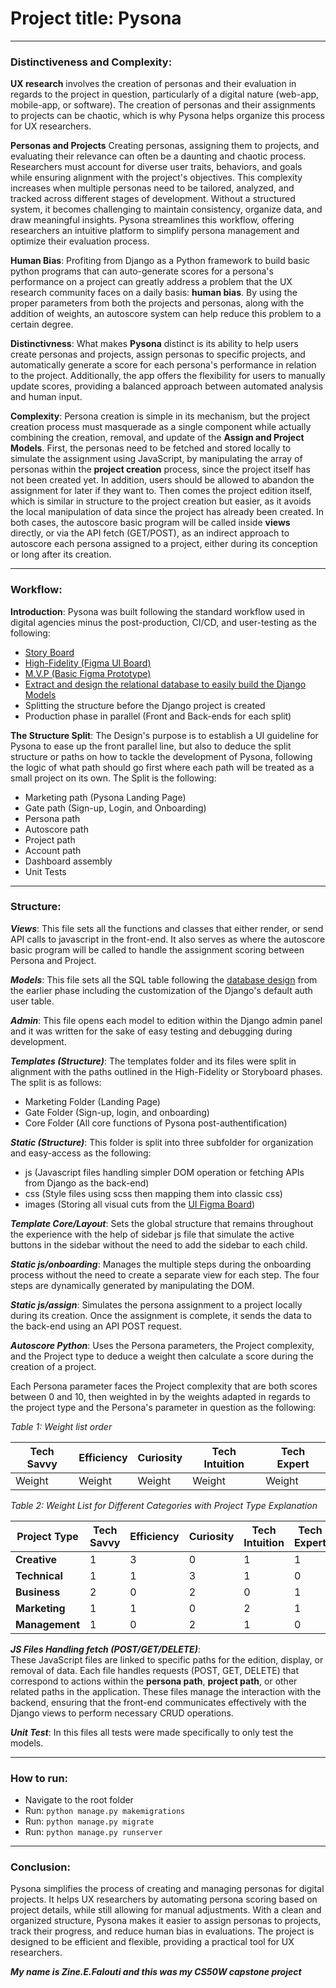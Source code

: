 # Project title: Pysona
---
### Distinctiveness and Complexity:
 
**UX research** involves the creation of personas and their evaluation in regards to the project in question, particularly of a digital nature (web-app, mobile-app, or software). The creation of personas and their assignments to projects can be chaotic, which is why Pysona helps organize this process for UX researchers. 

**Personas and Projects** Creating personas, assigning them to projects, and evaluating their relevance can often be a daunting and chaotic process. Researchers must account for diverse user traits, behaviors, and goals while ensuring alignment with the project's objectives. This complexity increases when multiple personas need to be tailored, analyzed, and tracked across different stages of development. Without a structured system, it becomes challenging to maintain consistency, organize data, and draw meaningful insights. Pysona streamlines this workflow, offering researchers an intuitive platform to simplify persona management and optimize their evaluation process.

**Human Bias**: Profiting from Django as a Python framework to build basic python programs that can auto-generate scores for a persona's performance on a project can greatly address a problem that the UX research community faces on a daily basis: **human bias**. By using the proper parameters from both the projects and personas, along with the addition of weights, an autoscore system can help reduce this problem to a certain degree.

**Distinctivness**: What makes **Pysona** distinct is its ability to help users create personas and projects, assign personas to specific projects, and automatically generate a score for each persona's performance in relation to the project. Additionally, the app offers the flexibility for users to manually update scores, providing a balanced approach between automated analysis and human input.

**Complexity**: Persona creation is simple in its mechanism, but the project creation process must masquerade as a single component while actually combining the creation, removal, and update of the **Assign and Project Models**. First, the personas need to be fetched and stored locally to simulate the assignment using JavaScript, by manipulating the array of personas within the **project creation** process, since the project itself has not been created yet. In addition, users should be allowed to abandon the assignment for later if they want to. Then comes the project edition itself, which is similar in structure to the project creation but easier, as it avoids the local manipulation of data since the project has already been created. In both cases, the autoscore basic program will be called inside **views** directly, or via the API fetch (GET/POST), as an indirect approach to autoscore each persona assigned to a project, either during its conception or long after its creation.

---
### Workflow:

**Introduction**: Pysona was built following the standard workflow used in digital agencies minus the post-production, CI/CD, and user-testing as the following:
- [Story Board](https://www.figma.com/design/G3RkWjLHtHeGCJYMUb5Fn6/CS50W-Pysona?node-id=0-1&t=hU9slBBEe6BeNZxM-1)
- [High-Fidelity (Figma UI Board)](https://www.figma.com/design/G3RkWjLHtHeGCJYMUb5Fn6/CS50W-Pysona?node-id=1-78&t=hU9slBBEe6BeNZxM-1)
- [M.V.P (Basic Figma Prototype)](https://www.figma.com/proto/G3RkWjLHtHeGCJYMUb5Fn6/CS50W-Pysona?page-id=1%3A78&node-id=2-2&viewport=566%2C292%2C0.05&t=ciepLLsNsXkHp3eQ-1&scaling=min-zoom&content-scaling=fixed&starting-point-node-id=2%3A2)
- [Extract and design the relational database to easily build the Django Models](https://www.figma.com/design/G3RkWjLHtHeGCJYMUb5Fn6/CS50W-Pysona?node-id=67-746&t=hU9slBBEe6BeNZxM-1)
- Splitting the structure before the Django project is created
- Production phase in parallel (Front and Back-ends for each split)

**The Structure Split**: The Design's purpose is to establish a UI guideline for Pysona to ease up the front parallel line, but also to deduce the split structure or paths on how to tackle the development of Pysona, following the logic of what path should go first where each path will be treated as a small project on its own. The Split is the following:

- Marketing path (Pysona Landing Page)
- Gate path (Sign-up, Login, and Onboarding)
- Persona path
- Autoscore path
- Project path
- Account path
- Dashboard assembly
- Unit Tests

---
### Structure:

***Views***: This file sets all the functions and classes that either render, or send API calls to javascript in the front-end. It also serves as where the autoscore basic program will be called to handle the assignment scoring between Persona and Project.

***Models***: This file sets all the SQL table following the [database design](https://www.figma.com/design/G3RkWjLHtHeGCJYMUb5Fn6/CS50W-Pysona?node-id=67-746&t=hU9slBBEe6BeNZxM-1) from the earlier phase including the customization of the Django's default auth user table.

***Admin***: This file opens each model to edition within the Django admin panel and it was written for the sake of easy testing and debugging during development.

***Templates (Structure)***: The templates folder and its files were split in alignment with the paths outlined in the High-Fidelity or Storyboard phases. The split is as follows:

- Marketing Folder (Landing Page)
- Gate Folder (Sign-up, login, and onboarding)
- Core Folder (All core functions of Pysona post-authentification)

***Static (Structure)***: This folder is split into three subfolder for organization and easy-access as the following:

- js (Javascript files handling simpler DOM operation or fetching APIs from Django as the back-end)
- css (Style files using scss then mapping them into classic css)
- images (Storing all visual cuts from the [UI Figma Board](https://www.figma.com/design/G3RkWjLHtHeGCJYMUb5Fn6/CS50W-Pysona?node-id=1-78&t=hU9slBBEe6BeNZxM-1))

***Template Core/Layout***: Sets the global structure that remains throughout the experience with the help of sidebar js file that simulate the active buttons in the sidebar without the need to add the sidebar to each child. 

***Static js/onboarding***: Manages the multiple steps during the onboarding process without the need to create a separate view for each step. The four steps are dynamically generated by manipulating the DOM.

***Static js/assign***: Simulates the persona assignment to a project locally during its creation. Once the assignment is complete, it sends the data to the back-end using an API POST request.

***Autoscore Python***: Uses the Persona parameters, the Project complexity, and the Project type to deduce a weight then calculate a score
during the creation of a project.

Each Persona parameter faces the Project complexity that are both scores between 0 and 10, then weighted in by the weights adapted in regards to the project type and the Persona's parameter in question as the following:


*Table 1: Weight list order*

| Tech Savvy | Efficiency | Curiosity | Tech Intuition | Tech Expert |
|------------|------------|-----------|----------------|-------------|
| Weight     | Weight     | Weight    | Weight         | Weight      |

*Table 2: Weight List for Different Categories with Project Type Explanation*

| Project Type      | Tech Savvy | Efficiency | Curiosity | Tech Intuition | Tech Expert |
|-------------------|------------|------------|-----------|----------------|-------------|
| **Creative**      | 1          | 3          | 0         | 1              | 1           |
| **Technical**     | 1          | 1          | 3         | 1              | 0           |
| **Business**      | 2          | 0          | 2         | 0              | 1           |
| **Marketing**     | 1          | 1          | 0         | 2              | 1           |
| **Management**    | 1          | 0          | 2         | 1              | 0           |

***JS Files Handling fetch (POST/GET/DELETE)***:  
These JavaScript files are linked to specific paths for the edition, display, or removal of data. Each file handles requests (POST, GET, DELETE) that correspond to actions within the **persona path**, **project path**, or other related paths in the application. These files manage the interaction with the backend, ensuring that the front-end communicates effectively with the Django views to perform necessary CRUD operations.

***Unit Test***: In this files all tests were made specifically to only test the models.

---
### How to run:
- Navigate to the root folder
- Run: `python manage.py makemigrations`
- Run: `python manage.py migrate`
- Run: `python manage.py runserver`

---
### Conclusion:
Pysona simplifies the process of creating and managing personas for digital projects. It helps UX researchers by automating persona scoring based on project details, while still allowing for manual adjustments. With a clean and organized structure, Pysona makes it easier to assign personas to projects, track their progress, and reduce human bias in evaluations. The project is designed to be efficient and flexible, providing a practical tool for UX researchers.

***My name is Zine.E.Falouti and this was my CS50W capstone project***









